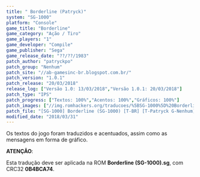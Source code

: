 ```yaml
---
title: " Borderline (Patryck)"
system: "SG-1000"
platform: "Console"
game_title: "Borderline"
game_category: "Ação / Tiro"
game_players: "1"
game_developer: "Compile"
game_publisher: "Sega"
game_release_date: "??/??/1983"
patch_author: "patryckpo"
patch_group: "Nenhum"
patch_site: "//ab-gamesinc-br.blogspot.com.br/"
patch_version: "1.0.1"
patch_release: "20/03/2018"
release_log: ["Versão 1.0: 13/03/2018","Versão 1.0.1: 20/03/2018"]
patch_type: "IPS"
patch_progress: ["Textos: 100%","Acentos: 100%","Gráficos: 100%"]
patch_images: ["//img.romhackers.org/traducoes/%5BSG-1000%5D%20Borderline%20-%20Patryck%20-%201.png","//img.romhackers.org/traducoes/%5BSG-1000%5D%20Borderline%20-%20Patryck%20-%202.png","//img.romhackers.org/traducoes/%5BSG-1000%5D%20Borderline%20-%20Patryck%20-%203.png"]
patch_file: "[SG-1000] Borderline (SG-1000) [T-BR] [T-Patryck G-Nenhum] [V-1.0.1 P-100% A-2018].zip"
modified_date: "2018/03/31"
---
```

Os textos do jogo foram traduzidos e acentuados, assim como as mensagens em forma de gráfico.

<b>ATENÇÃO</b>:

Esta tradução deve ser aplicada na ROM <b>Borderline (SG-1000).sg</b>, com CRC32 <b>0B4BCA74</b>.
